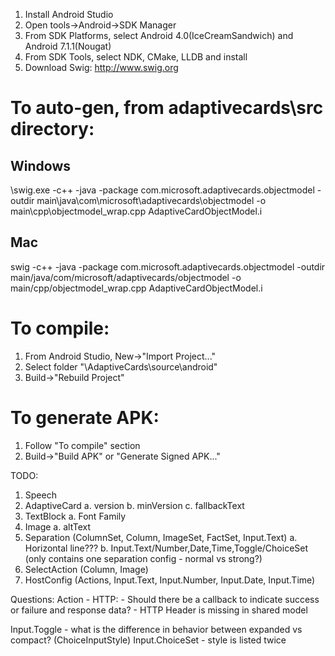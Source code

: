 1. Install Android Studio
2. Open tools->Android->SDK Manager
3. From SDK Platforms, select Android 4.0(IceCreamSandwich) and Android 7.1.1(Nougat)
4. From SDK Tools, select NDK, CMake, LLDB and install
5. Download Swig: http://www.swig.org

# To auto-gen, from adaptivecards\src directory:

## Windows
<swig directory>\swig.exe -c++ -java -package com.microsoft.adaptivecards.objectmodel -outdir main\java\com\microsoft\adaptivecards\objectmodel -o main\cpp\objectmodel_wrap.cpp AdaptiveCardObjectModel.i

## Mac
swig -c++ -java -package com.microsoft.adaptivecards.objectmodel -outdir main/java/com/microsoft/adaptivecards/objectmodel -o main/cpp/objectmodel_wrap.cpp AdaptiveCardObjectModel.i

# To compile:
1. From Android Studio, New->"Import Project..."
2. Select folder "<github directory>\AdaptiveCards\source\android"
3. Build->"Rebuild Project"

# To generate APK:
1. Follow "To compile" section
2. Build->"Build APK" or "Generate Signed APK..."

TODO:
1. Speech
2. AdaptiveCard
    a. version
    b. minVersion
    c. fallbackText
3. TextBlock
    a. Font Family
4. Image
    a. altText
5. Separation (ColumnSet, Column, ImageSet, FactSet, Input.Text)
    a. Horizontal line???
    b. Input.Text/Number,Date,Time,Toggle/ChoiceSet (only contains one separation config - normal vs strong?)
6. SelectAction (Column, Image)
7. HostConfig (Actions, Input.Text, Input.Number, Input.Date, Input.Time)

Questions:
Action - HTTP:
	- Should there be a callback to indicate success or failure and response data?
	- HTTP Header is missing in shared model

Input.Toggle - what is the difference in behavior between expanded vs compact? (ChoiceInputStyle)
Input.ChoiceSet - style is listed twice